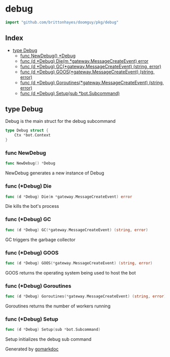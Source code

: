 <!-- Code generated by gomarkdoc. DO NOT EDIT -->

# debug

```go
import "github.com/brittonhayes/doomguy/pkg/debug"
```

## Index

- [type Debug](<#type-debug>)
  - [func NewDebug() *Debug](<#func-newdebug>)
  - [func (d *Debug) Die(m *gateway.MessageCreateEvent) error](<#func-debug-die>)
  - [func (d *Debug) GC(*gateway.MessageCreateEvent) (string, error)](<#func-debug-gc>)
  - [func (d *Debug) GOOS(*gateway.MessageCreateEvent) (string, error)](<#func-debug-goos>)
  - [func (d *Debug) Goroutines(*gateway.MessageCreateEvent) (string, error)](<#func-debug-goroutines>)
  - [func (d *Debug) Setup(sub *bot.Subcommand)](<#func-debug-setup>)


## type Debug

Debug is the main struct for the debug subcommand

```go
type Debug struct {
    Ctx *bot.Context
}
```

### func NewDebug

```go
func NewDebug() *Debug
```

NewDebug generates a new instance of Debug

### func \(\*Debug\) Die

```go
func (d *Debug) Die(m *gateway.MessageCreateEvent) error
```

Die kills the bot's process

### func \(\*Debug\) GC

```go
func (d *Debug) GC(*gateway.MessageCreateEvent) (string, error)
```

GC triggers the garbage collector

### func \(\*Debug\) GOOS

```go
func (d *Debug) GOOS(*gateway.MessageCreateEvent) (string, error)
```

GOOS returns the operating system being used to host the bot

### func \(\*Debug\) Goroutines

```go
func (d *Debug) Goroutines(*gateway.MessageCreateEvent) (string, error)
```

Goroutines returns the number of workers running

### func \(\*Debug\) Setup

```go
func (d *Debug) Setup(sub *bot.Subcommand)
```

Setup initializes the debug sub command



Generated by [gomarkdoc](<https://github.com/princjef/gomarkdoc>)
